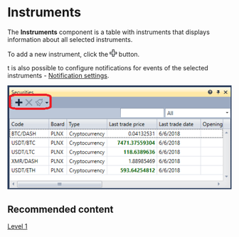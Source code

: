 # Instruments

The **Instruments** component is a table with instruments that displays information about all selected instruments.

To add a new instrument, click the ![Designer Creation tool 00](../images/Designer_Creation_tool_00.png) button. 

t is also possible to configure notifications for events of the selected instruments \- [Notification settings](Designer_notification_Setting.md).

![Terminal securities 00](../images/Terminal_securities_00.png)

## Recommended content

[Level 1](Terminal_level1.md)
